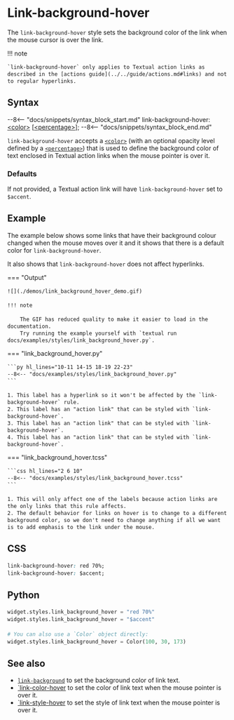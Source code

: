# Link-background-hover

The `link-background-hover` style sets the background color of the link when the mouse cursor is over the link.

!!! note

    `link-background-hover` only applies to Textual action links as described in the [actions guide](../../guide/actions.md#links) and not to regular hyperlinks.

## Syntax

--8<-- "docs/snippets/syntax_block_start.md"
link-background-hover: <a href="../../../css_types/color">&lt;color&gt;</a> [<a href="../../../css_types/percentage">&lt;percentage&gt;</a>];
--8<-- "docs/snippets/syntax_block_end.md"

`link-background-hover` accepts a [`<color>`](../../css_types/color.md) (with an optional opacity level defined by a [`<percentage>`](../../css_types/percentage.md)) that is used to define the background color of text enclosed in Textual action links when the mouse pointer is over it.

### Defaults

If not provided, a Textual action link will have `link-background-hover` set to `$accent`.

## Example

The example below shows some links that have their background colour changed when the mouse moves over it and it shows that there is a default color for `link-background-hover`.

It also shows that `link-background-hover` does not affect hyperlinks.

=== "Output"

    ![](./demos/link_background_hover_demo.gif)

    !!! note

        The GIF has reduced quality to make it easier to load in the documentation.
        Try running the example yourself with `textual run docs/examples/styles/link_background_hover.py`.

=== "link_background_hover.py"

    ```py hl_lines="10-11 14-15 18-19 22-23"
    --8<-- "docs/examples/styles/link_background_hover.py"
    ```

    1. This label has a hyperlink so it won't be affected by the `link-background-hover` rule.
    2. This label has an "action link" that can be styled with `link-background-hover`.
    3. This label has an "action link" that can be styled with `link-background-hover`.
    4. This label has an "action link" that can be styled with `link-background-hover`.

=== "link_background_hover.tcss"

    ```css hl_lines="2 6 10"
    --8<-- "docs/examples/styles/link_background_hover.tcss"
    ```

    1. This will only affect one of the labels because action links are the only links that this rule affects.
    2. The default behavior for links on hover is to change to a different background color, so we don't need to change anything if all we want is to add emphasis to the link under the mouse.

## CSS

```css
link-background-hover: red 70%;
link-background-hover: $accent;
```

## Python

```py
widget.styles.link_background_hover = "red 70%"
widget.styles.link_background_hover = "$accent"

# You can also use a `Color` object directly:
widget.styles.link_background_hover = Color(100, 30, 173)
```

## See also

 - [`link-background`](./link_background.md) to set the background color of link text.
 - [`link-color-hover](./link_color_hover.md) to set the color of link text when the mouse pointer is over it.
 - [`link-style-hover](./link_style_hover.md) to set the style of link text when the mouse pointer is over it.
